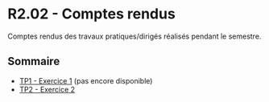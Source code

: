 # R2.02 - Comptes rendus

Comptes rendus des travaux pratiques/dirigés réalisés pendant le semestre.

## Sommaire

- [TP1 - Exercice 1](#) (pas encore disponible)
- [TP2 - Exercice 2](./TP1/2.md)
